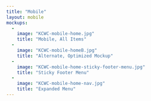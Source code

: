 ```yaml
---
title: "Mobile"
layout: mobile
mockups:
  -
    image: "KCWC-mobile-home.jpg"
    title: "Mobile, All Items"
  -
    image: "KCWC-mobile-homeB.jpg"
    title: "Alternate, Optimized Mockup"
  -
    image: "KCWC-mobile-home-sticky-footer-menu.jpg"
    title: "Sticky Footer Menu"
  -
    image: "KCWC-mobile-home-nav.jpg"
    title: "Expanded Menu"
---
```

